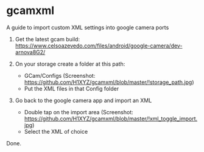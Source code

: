 # gcamxml
A guide to import custom XML settings into google camera ports

1. Get the latest gcam build:
https://www.celsoazevedo.com/files/android/google-camera/dev-arnova8G2/

2. On your storage create a folder at this path:

    - GCam/Configs (Screenshot: https://github.com/H1XYZ/gcamxml/blob/master/!storage_path.jpg)
    - Put the XML files in that Config folder

3. Go back to the google camera app and import an XML

    - Double tap on the import area (Screenshot: https://github.com/H1XYZ/gcamxml/blob/master/!xml_toggle_import.jpg)
    - Select the XML of choice

Done.

